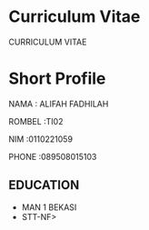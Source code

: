<!DOCTYPE html>
<html>
  <head> 
    <meta charset="utf-8">
    <meta http-equiv="x-UA-Compatible" content ="I E =edge">
    <H1>Curriculum Vitae</H1>
  </head>
  <body>
    <p style=”text-align: center”>CURRICULUM VITAE</p> 
    <h1>Short Profile</h1>
    <p>NAMA     : ALIFAH FADHILAH</p>
    <P>ROMBEL   :TI02</P>
    <P>NIM      :0110221059</P>
    <P>PHONE    :089508015103</P>

<h2>EDUCATION</h2>
<ul>
<li>MAN 1 BEKASI</li>
<li>STT-NF></li>
</ul>

  </body>
  </html>
